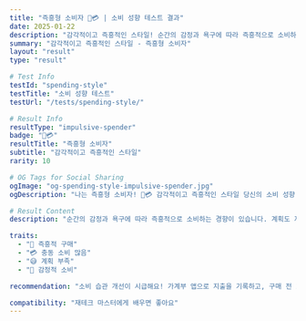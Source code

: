 ```yaml
---
title: "즉흥형 소비자 🎯💳 | 소비 성향 테스트 결과"
date: 2025-01-22
description: "감각적이고 즉흥적인 스타일! 순간의 감정과 욕구에 따라 즉흥적으로 소비하는 경향이 있습니다. 계획도 저축도 잘 안 되고, 카드 사용이 많은 편이에요. 소비 습관 개선이 필요합니다...."
summary: "감각적이고 즉흥적인 스타일 - 즉흥형 소비자"
layout: "result"
type: "result"

# Test Info
testId: "spending-style"
testTitle: "소비 성향 테스트"
testUrl: "/tests/spending-style/"

# Result Info
resultType: "impulsive-spender"
badge: "🎯💳"
resultTitle: "즉흥형 소비자"
subtitle: "감각적이고 즉흥적인 스타일"
rarity: 10

# OG Tags for Social Sharing
ogImage: "og-spending-style-impulsive-spender.jpg"
ogDescription: "나는 즉흥형 소비자! 🎯💳 감각적이고 즉흥적인 스타일 당신의 소비 성향 테스트 결과는?"

# Result Content
description: "순간의 감정과 욕구에 따라 즉흥적으로 소비하는 경향이 있습니다. 계획도 저축도 잘 안 되고, 카드 사용이 많은 편이에요. 소비 습관 개선이 필요합니다."

traits:
  - "🎯 즉흥적 구매"
  - "💳 충동 소비 많음"
  - "😅 계획 부족"
  - "🌊 감정적 소비"

recommendation: "소비 습관 개선이 시급해요! 가계부 앱으로 지출을 기록하고, 구매 전 24시간 고민하는 규칙을 만들어보세요. 작은 변화가 큰 차이를 만듭니다!"

compatibility: "재테크 마스터에게 배우면 좋아요"
---
```


